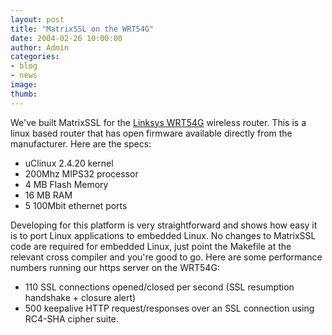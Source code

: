 ```yaml
---
layout: post
title: "MatrixSSL on the WRT54G"
date: 2004-02-26 10:00:00
author: Admin
categories:
- blog
- news
image:
thumb:
---
```

We've built MatrixSSL for the <a href="http://www.linksys.com/products/product.asp?grid=33&scid=35&prid=601" target=_new>Linksys WRT54G</a> wireless router.  This is a linux based router that has open firmware available directly from the manufacturer.  Here are the specs:
<ul>
<li>uClinux 2.4.20 kernel</li>
<li>200Mhz MIPS32 processor</li>
<li>4 MB Flash Memory</li>
<li>16 MB RAM</li>
<li>5 100Mbit ethernet ports</li>
</ul>
Developing for this platform is very straightforward and shows how easy it is to port Linux applications to embedded Linux.  No changes to MatrixSSL code are required for embedded Linux, just point the Makefile at the relevant cross compiler and you're good to go.  Here are some performance numbers running our https server on the WRT54G:
<ul>
<li>110 SSL connections opened/closed per second (SSL resumption handshake + closure alert)</li>
<li>500 keepalive HTTP request/responses over an SSL connection using RC4-SHA cipher suite.</li>
</ul>
